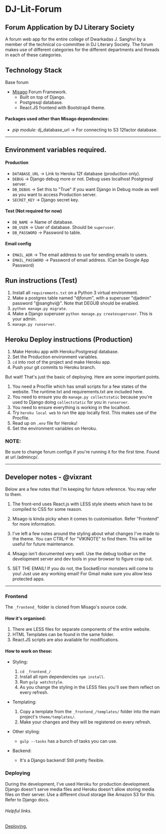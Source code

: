 DJ-Lit-Forum
============
Forum Application by DJ Literary Society
-----------------------------------------

A forum web app for the entire college of Dwarkadas J. Sanghvi by a member of the technical co-committee in DJ Literary Society. The forum makes use of different categories for the different departments and threads in each of these categories.

## Technology Stack

Base forum
- [Misago](https://misago-project.org) Forum Framework.
    - Built on top of Django.
    - Postgresql database.
    - React.JS frontend with Bootstrap4 theme.

#### Packages used other than Misago dependencies:
- *pip module*: dj_database_url -> For connecting to S3 12factor database.



_____

## Environment variables required.

#### Production
- `DATABASE_URL` -> Link to Heroku 12f database (production only).
- `DEBUG` -> Django debug more or not. Debug uses localhost Postgresql server.
- `DB_DEBUG` -> Set this to "True" if you want Django in Debug mode as well as you want to access Production server.
- `SECRET_KEY` -> Django secret key.

#### Test (Not required for now)
- `DB_NAME` -> Name of database.
- `DB_USER` -> User of database. Should be `superuser`.
- `DB_PASSWORD` -> Password to table.

#### Email config
- `EMAIL_ADR` -> The email address to use for sending emails to users.
- `EMAIL_PASSWORD` -> Password of email address. (Can be Google App Password)



## Run instructions (Test)

1. Install all `requirements.txt` on a Python 3 virtual environment.
2. Make a postgres table named "djforum", with a superuser "djadmin" password "@sanghvi@". Note that DEGUB should be enabled.
3. `python manage.py migrate`.
4. Make a Django superuser `python manage.py createsuperuser`. This is your admin.
5. `manage.py runserver`.

## Heroku Deploy instructions (Production)

1. Make Heroku app with Heroku:Postgresql database.
2. Set the Production environment variables.
3. `cd` into root of the project and make Heroku app.
4. Push your git commits to Heroku branch.

But wait! That's just the basic of deploying. Here are some important points.
1. You need a Procfile which has small scripts for a few states of the website. The runtime.txt and requirements.txt are included here.
2. You need to ensure you do `manage.py collectstatic` because you're used to Django doing `collectstatic` for you in `runserver`.
3. You need to ensure everything is working in the localhost.
4. Try `heroku local web` to run the app locally first. This makes use of the Procfile.
5. Read up on `.env` file for Heroku!
6. Set the environment variables on Heroku.

### NOTE:
Be sure to change forum configs if you're running it for the first time. Found at url /admincp/.






_____



## Developer notes - @vixrant

Below are a few notes that I'm keeping for future reference. You may refer to them.

1. The front-end uses React.js with LESS style sheets which have to be compiled to CSS for some reason.

2. Misago is kinda picky when it comes to customisation. Refer "Frontend" for more information.

3. I've left a few notes around the styling about what changes I've made to the theme. You can CTRL-F for "VIKINOTE" to find them. This will be useful for future maintenance.

4. Misago isn't documented very well. Use the debug toolbar on the development server and dev tools in your browser to figure crap out.

5. SET THE EMAIL! If you do not, the SocketError monsters will come to you! Just use any working email! For Gmail make sure you allow less protected apps.


_____



### Frontend

The `_frontend_` folder is cloned from Misago's source code. 

#### How it's organised:

1. There are LESS files for separate components of the entire website.
2. HTML Templates can be found in the same folder.
3. React.JS scripts are also available for modifications.

#### How to work on these:

- Styling:
    1. `cd _frontend_/`
    2. Install all npm dependencies `npm install`.
    3. Run `gulp watchstyle`.
    4. As you change the styling in the LESS files you'll see them reflect on every refresh.

- Templating:
    1. Copy a template from the `_frontend_/templates/` folder into the main project's `theme/templates/`.
    2. Make your changes and they will be registered on every refresh.

- Other styling:
    + `gulp --tasks` has a bunch of tasks you can use.

- Backend:
    + It's a Django backend! Still pretty flexible.


### Deploying

During the development, I've used Heroku for production development. Django doesn't serve media files and Heroku doesn't allow storing media files on their server. Use a different cloud storage like Amazon S3 for this. Refer to Django docs.


###### Helpful links.
[Deploying.](https://simpleisbetterthancomplex.com/tutorial/2016/08/09/how-to-deploy-django-applications-on-heroku.html)
